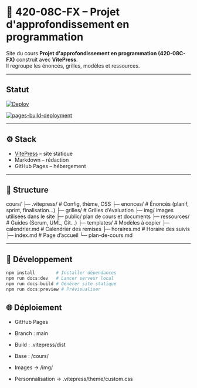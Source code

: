 # 📘 420-08C-FX – Projet d'approfondissement en programmation

Site du cours **Projet d'approfondissement en programmation (420-08C-FX)** construit avec **VitePress**.  
Il regroupe les énoncés, grilles, modèles et ressources.

---
## Statut

[![Deploy](https://github.com/08C-Projet-Prog/cours/actions/workflows/deploy.yml/badge.svg)](https://github.com/USERNAME/REPO/actions/workflows/deploy.yml)

[![pages-build-deployment](https://github.com/08C-Projet-Prog/cours/actions/workflows/pages/pages-build-deployment/badge.svg)](https://USERNAME.github.io/REPO/)

---

## ⚙️ Stack
- [VitePress](https://vitepress.dev/) – site statique
- Markdown – rédaction
- GitHub Pages – hébergement

---

## 📂 Structure
cours/
├─ .vitepress/ # Config, thème, CSS
├─ enonces/ # Énoncés (planif, sprint, finalisation…)
├─ grilles/ # Grilles d’évaluation
├─ img/ images utilisées dans le site
├─ public/ plan de cours et documents
├─ ressources/ # Guides (Scrum, UML, Git…)
├─ templates/ # Modèles à copier
├─ calendrier.md # Calendrier des remises
├─ horaires.md # Horaire des suivis
├─ index.md # Page d’accueil
└─ plan-de-cours.md

---

## 🚀 Développement

```bash
npm install        # Installer dépendances
npm run docs:dev   # Lancer serveur local
npm run docs:build # Générer site statique
npm run docs:preview # Prévisualiser
```

## 🌐 Déploiement

- GitHub Pages

- Branch : main

- Build : .vitepress/dist

- Base : /cours/

- Images → /img/

- Personnalisation → .vitepress/theme/custom.css